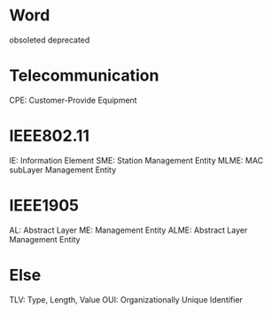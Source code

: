 # Word
obsoleted
deprecated

# Telecommunication
CPE: Customer-Provide Equipment


# IEEE802.11
IE: Information Element
SME: Station Management Entity
MLME: MAC subLayer Management Entity


# IEEE1905
AL: Abstract Layer
ME: Management Entity
ALME: Abstract Layer Management Entity

# Else
TLV: Type, Length, Value
OUI: Organizationally Unique Identifier
